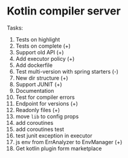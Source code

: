 # Kotlin compiler server

Tasks:

1) Tests on highlight
2) Tests on complete (+)
3) Support old API (+)
4) Add executor policy (+)
5) Add dockerfile
6) Test multi-version with spring starters (-)
7) New dir structure (+)
8) Support JUNIT (+)
9) Documentation
10) Test for compiler errors
12) Endpoint for versions (+)
13) Readonly files (+)
14) move `lib` to  config props
15) add coroutines 
16) add coroutines test
17) test junit exception in executor
18) js env from ErrAnalyzer to EnvManager (+)
19) Get kotlin plugin form marketplace

